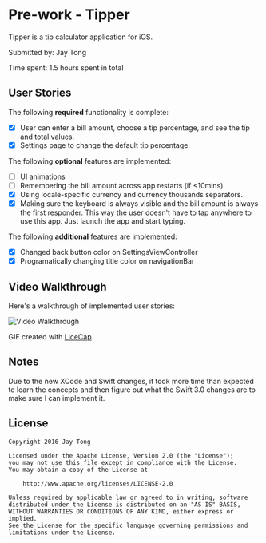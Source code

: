 # Pre-work - Tipper

Tipper is a tip calculator application for iOS.

Submitted by: Jay Tong

Time spent: 1.5 hours spent in total

## User Stories

The following **required** functionality is complete:

* [x] User can enter a bill amount, choose a tip percentage, and see the tip and total values.
* [x] Settings page to change the default tip percentage.

The following **optional** features are implemented:
* [ ] UI animations
* [ ] Remembering the bill amount across app restarts (if <10mins)
* [x] Using locale-specific currency and currency thousands separators.
* [x] Making sure the keyboard is always visible and the bill amount is always the first responder. This way the user doesn't have to tap anywhere to use this app. Just launch the app and start typing.

The following **additional** features are implemented:

- [x] Changed back button color on SettingsViewController
- [x] Programatically changing title color on navigationBar

## Video Walkthrough 

Here's a walkthrough of implemented user stories:

<img src='http://imgur.com/JW62FA8' title='Video Walkthrough' width='' alt='Video Walkthrough' />

GIF created with [LiceCap](http://www.cockos.com/licecap/).

## Notes

Due to the new XCode and Swift changes, it took more time than expected to learn the concepts and then figure out what the Swift 3.0 changes are to make sure I can implement it. 

## License

    Copyright 2016 Jay Tong

    Licensed under the Apache License, Version 2.0 (the "License");
    you may not use this file except in compliance with the License.
    You may obtain a copy of the License at

        http://www.apache.org/licenses/LICENSE-2.0

    Unless required by applicable law or agreed to in writing, software
    distributed under the License is distributed on an "AS IS" BASIS,
    WITHOUT WARRANTIES OR CONDITIONS OF ANY KIND, either express or implied.
    See the License for the specific language governing permissions and
    limitations under the License.
